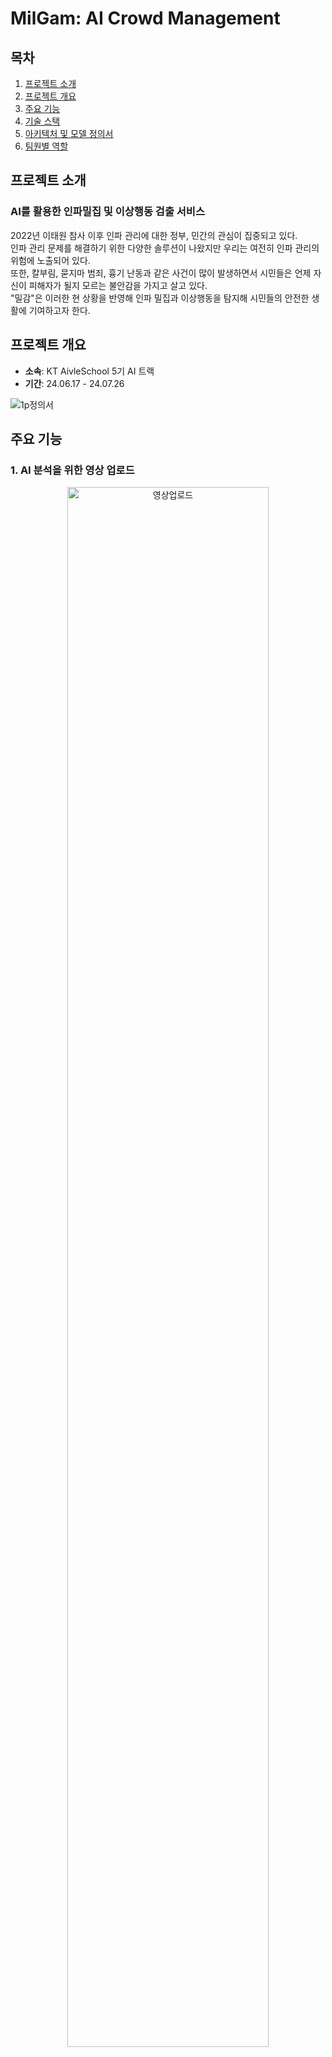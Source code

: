 
# MilGam: AI Crowd Management

## 목차

1. [프로젝트 소개](#프로젝트-소개)
2. [프로젝트 개요](#프로젝트-개요)
3. [주요 기능](#주요-기능)
4. [기술 스택](#기술-스택)
5. [아키텍처 및 모델 정의서](#아키텍처-및-모델-정의서)
6. [팀원별 역할](#팀원별-역할)

## 프로젝트 소개
### AI를 활용한 인파밀집 및 이상행동 검출 서비스

2022년 이태원 참사 이후 인파 관리에 대한 정부, 민간의 관심이 집중되고 있다. <br>
인파 관리 문제를 해결하기 위한 다양한 솔루션이 나왔지만 우리는 여전히 인파 관리의 위험에 노출되어 있다. <br>
또한, 칼부림, 묻지마 범죄, 흉기 난동과 같은 사건이 많이 발생하면서 시민들은 언제 자신이 피해자가 될지 모르는 불안감을 가지고 살고 있다. <br>
"밀감"은 이러한 현 상황을 반영해 인파 밀집과 이상행동을 탐지해 시민들의 안전한 생활에 기여하고자 한다.


## 프로젝트 개요

* **소속**: KT AivleSchool 5기 AI 트랙
* **기간**: 24.06.17 - 24.07.26 <br>

![1p정의서](https://github.com/user-attachments/assets/d79526d3-cf5e-4a43-a142-0fbdef4162c2)

## 주요 기능

### 1. AI 분석을 위한 영상 업로드
<p align="center">
  <img src="https://github.com/user-attachments/assets/59d017c0-aca8-4c4f-aa03-94f88a74e086" alt="영상업로드" width="80%"/>
</p>
<br/>

- **밀집도 계산**: 사람 수를 계산하고 이를 기반으로 밀집도 분류 (여유, 보통, 혼잡, 매우 혼잡)

<p align="center">
 <img src="https://github.com/user-attachments/assets/9c062f8c-4ef9-413b-a58f-28c285ca05a6" alt="밀집도" width="50%"/>
</p>


- **이상행동 점수 계산**: 이상행동 점수를 계산하고 임계치를 기준으로 normal / anomal로 구분

<p align="center">
 <img src="https://github.com/user-attachments/assets/027b7a18-dcc1-4fe7-86f3-7750d0cd8dcd" alt="이상행동 점수" width="50%"/>
</p>


- **이상행동 구분**: anomal인 경우 mmaction을 사용해 어떤 이상행동인지 구분
  
<p align="center">
 <img src="https://github.com/user-attachments/assets/9843d446-85fd-4e5a-abe0-db2951188e2e" alt="이상행동 구분 1" width="50%"/> <img src="https://github.com/user-attachments/assets/0ba9d588-d3b0-49c8-9aa2-2e94b00c3e0a" alt="이상행동 구분 2" width="50%"/>
</p>


- **안전 가이드라인 생성**: 인파밀집(혼잡, 매우 혼잡) 또는 이상행동 발생 시 안전 가이드라인 생성

<p align="center">
 <img src="https://github.com/user-attachments/assets/3cf7e3e5-7266-467f-ab7d-30ee102e9352" alt="안전 가이드라인" width="50%"/>
</p>

<br>

### 2. AI 분석 결과 알림 확인
<p align="center">
  <img src="https://github.com/user-attachments/assets/5a358013-ed0b-4901-8422-ce75c5b3ec0d" alt="알림서비스" width="80%"/>
</p>
<br>

### 3. 관리자 모드
<p align="center">
  <img src="https://github.com/user-attachments/assets/60a9c6ec-2ca4-40fd-a075-39e3342af417" alt="관리자모드" width="80%"/>
</p>

### 발표 영상
<p align="center">
  <a href="https://youtu.be/FxWXDx1QPDk">
    <img src="http://img.youtube.com/vi/FxWXDx1QPDk/0.jpg" alt="Video Label" width="60%"/>
  </a>
</p>
<br>

## 기술 스택

#### FRONT-END

<img src="https://img.shields.io/badge/HTML5-E34F26?style=flat&logo=HTML5&logoColor=white"/></a>
<img src="https://img.shields.io/badge/CSS3-1572B6?style=flat&logo=CSS3&logoColor=white"/></a>
<img src="https://img.shields.io/badge/JavaScript-F7DF1E?style=flat&logo=JavaScript&logoColor=white"/></a>
<img src="https://img.shields.io/badge/React-61DAFB?style=flat&logo=react&logoColor=white"/></a>
<img src="https://img.shields.io/badge/MUI-007FFF?style=flat&logo=mui&logoColor=white"/>

#### BACK-END

<img src="https://img.shields.io/badge/Spring Boot-6DB33F?style=flat&logo=Spring Boot&logoColor=white"/> <a>
<img src="https://img.shields.io/badge/Java-007396?style=flat&logo=Java&logoColor=white"/> <a>
<img src="https://img.shields.io/badge/Python-3776AB?style=flat&logo=Python&logoColor=white"/> <a>
<img src="https://img.shields.io/badge/Flask-000000?style=flat&logo=flask&logoColor=white"/> <a> 
<img src="https://img.shields.io/badge/postman-FF6C37?style=flat&logo=postman&logoColor=white"/> <a>

#### AI
<img src="https://img.shields.io/badge/Python-3776AB?style=flat&logo=Python&logoColor=white"/> </a>
<img src="https://img.shields.io/badge/Pandas-150458?style=flat&logo=Pandas&logoColor=white"/> </a>
<img src="https://img.shields.io/badge/Numpy-013243?style=flat&logo=Numpy&logoColor=white"/> </a>
<img src="https://img.shields.io/badge/OpenCV-5C3EE8?style=flat&logo=OpenCV&logoColor=white"/> </a>
<img src="https://img.shields.io/badge/keenetic-009EE2?style=flat&logo=keenetic&logoColor=white"/> 
</a>
<img src="https://img.shields.io/badge/pytorch-EE4C2C?style=flat&logo=pytorch&logoColor=white"/> </a>
<img src="https://img.shields.io/badge/huggingface-FFD21E?style=flat&logo=huggingface&logoColor=black"/> </a>
<img src="https://img.shields.io/badge/scikitlearn-F7931E?style=flat&logo=scikitlearn&logoColor=white"/> </a>

#### DB
<img src="https://img.shields.io/badge/postgresql-4169E1?style=flat&logo=postgresql&logoColor=white"/></a>
<img src="https://img.shields.io/badge/supabase-3FCF8E?style=flat&logo=supabase&logoColor=white"/></a>
<img src="https://img.shields.io/badge/sqlite-003B57?style=flat&logo=sqlite&logoColor=white"/></a>

#### CI/CD

<img src="https://img.shields.io/badge/Git-F05032?style=flat&logo=Git&logoColor=white"/></a>
<img src="https://img.shields.io/badge/GitHub-181717?style=flat&logo=GitHub&logoColor=white"/></a>
<img src="https://img.shields.io/badge/Jenkins-D24939?style=flat&logo=Jenkins&logoColor=white"/></a>
<img src="https://img.shields.io/badge/Amazon EC2-FF9900?style=flat&logo=Amazon EC2&logoColor=white"/></a>
<img src="https://img.shields.io/badge/GCP-4285F4?style=flat&logo=googlecloud&logoColor=white"/></a>
<img src="https://img.shields.io/badge/Filezilla-BF0000?style=flat&logo=filezilla&logoColor=white"/></a> 

<br>

## 아키텍처 및 모델 정의서
- **Architecture**

  <p align="center">
    <img src="https://github.com/user-attachments/assets/aeb1bb27-b83e-46b0-acad-1c70e444980a" alt="아키텍처 1" width="80%"/>
  </p>

- **CV**

  <p align="center">
    <img src="https://github.com/user-attachments/assets/22d30544-4f5c-4e00-b6da-29b250f5527d" alt="아키텍처 2" width="80%"/>
  </p>

- **RAG**

  <p align="center">
    <img src="https://github.com/user-attachments/assets/46a176ac-377f-446d-ad2d-18cd3e30027e" alt="아키텍처 3" width="80%"/>
  </p>
  
<br>

## 팀원별 역할
- [K-Saaan](https://github.com/K-Saaan)
  #### BE
  > Spring Boot 프로젝트 환경 구축 및 관리 <br>
  > Spring Security 개발	<br>
  > 공통 함수 개발	<br>
  > 영상 업로드 API 개발 <br>
  > WebSocket 통신 개발 <br>
  > Flask 개발 환경 구축 <br>
  > 모델 분석 자동화 파이프라인 구축 <br>
  
  #### AI
  > Human count 모델 개발	<br>
  > 이상행동 여부 판단 모델 개발	 <br>
  > LLM Prompt Engineering에 참여해 모델 성능 향상	<br>

- [indoorkeyman](https://github.com/indoorkeyman)
  #### FE/BE/AI/DB

- [m1-j1n](https://github.com/m1-j1n)
  #### FE
  > 대시보드 페이지 개발 <br>
  > &emsp;◦ 네이버 지도 API, 서울시 실시간 인구 API 활용  <br>
  > &emsp;◦ Chart.js, ApexCharts를 활용한 데이터 시각화 <br>
  > 어드민 페이지, 문의 게시판, FAQ 페이지 개발 <br>
  > 다크 모드 테마 설정

- [Lumi-p](https://github.com/Lumi-p)
  #### FE
- [bboyeong](https://github.com/bboyeong)
  #### BE/DB/AI
- [w0n-100](https://github.com/w0n-100)
  #### FE/AI

- [dbqudals](https://github.com/dbqudals)
  #### BE
  > 회원 가입 API 개발 <br>

  #### CICD(Jenkins - EC2)
  > WEB Server 자동화 파이프라인 환경 구축 및 관리 <br>

- [ideal402](https://github.com/ideal402)
  #### AI
  > 이상행동 여부 판단 모델 시현 및 사용성 판단 <br>
  > 이상행동 분류 모델 시현 및 파인 튜닝 <br>
  > 관절인식모델 시현 및 사용성 평가 <br>
  > 데이터셋 수집 및 학습 데이터셋 구성 <br>

  #### BE
  > 메세지 알림 API 개발	<br>
  > 메세지 DB관리 API 개발	 <br>
  > SSE 통신 구현	<br>

  #### FE
  > 메세지 관련 api 호출 코드 작성	<br>
  > api로 받아온 데이터 후처리 코드 작성	 <br>

- [leesumin](https://github.com/leesumin)
  #### BE
